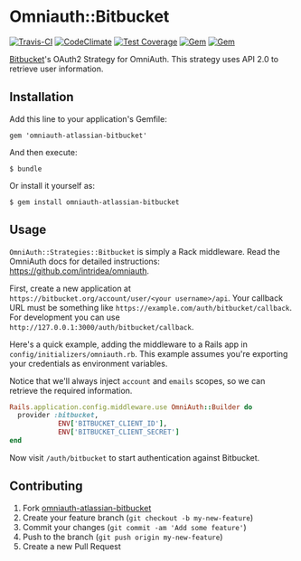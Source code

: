 # Omniauth::Bitbucket

[![Travis-CI](https://travis-ci.org/fnando/omniauth-atlassian-bitbucket.svg)](https://travis-ci.org/fnando/omniauth-atlassian-bitbucket)
[![CodeClimate](https://codeclimate.com/github/fnando/omniauth-atlassian-bitbucket.svg)](https://codeclimate.com/github/fnando/omniauth-atlassian-bitbucket)
[![Test Coverage](https://codeclimate.com/github/fnando/omniauth-atlassian-bitbucket/badges/coverage.svg)](https://codeclimate.com/github/fnando/omniauth-atlassian-bitbucket/coverage)
[![Gem](https://img.shields.io/gem/v/omniauth-atlassian-bitbucket.svg)](https://rubygems.org/gems/omniauth-atlassian-bitbucket)
[![Gem](https://img.shields.io/gem/dt/omniauth-atlassian-bitbucket.svg)](https://rubygems.org/gems/omniauth-atlassian-bitbucket)

[Bitbucket](http://bitbucket.org)'s OAuth2 Strategy for OmniAuth. This strategy uses API 2.0 to retrieve user information.

## Installation

Add this line to your application's Gemfile:

    gem 'omniauth-atlassian-bitbucket'

And then execute:

    $ bundle

Or install it yourself as:

    $ gem install omniauth-atlassian-bitbucket

## Usage

`OmniAuth::Strategies::Bitbucket` is simply a Rack middleware. Read the OmniAuth docs for detailed instructions: <https://github.com/intridea/omniauth>.

First, create a new application at `https://bitbucket.org/account/user/<your username>/api`. Your callback URL must be something like `https://example.com/auth/bitbucket/callback`. For development you can use `http://127.0.0.1:3000/auth/bitbucket/callback`.

Here's a quick example, adding the middleware to a Rails app in `config/initializers/omniauth.rb`. This example assumes you're exporting your credentials as environment variables.

Notice that we'll always inject `account` and `emails` scopes, so we can retrieve the required information.

```ruby
Rails.application.config.middleware.use OmniAuth::Builder do
  provider :bitbucket, 
            ENV['BITBUCKET_CLIENT_ID'], 
            ENV['BITBUCKET_CLIENT_SECRET']
end
```

Now visit `/auth/bitbucket` to start authentication against Bitbucket.

## Contributing

1. Fork [omniauth-atlassian-bitbucket](https://github.com/fnando/omniauth-atlassian-bitbucket/fork)
2. Create your feature branch (`git checkout -b my-new-feature`)
3. Commit your changes (`git commit -am 'Add some feature'`)
4. Push to the branch (`git push origin my-new-feature`)
5. Create a new Pull Request
